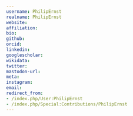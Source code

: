 ```yaml
---
username: PhilipErnst
realname: PhilipErnst
website: 
affiliation: 
bio: 
github: 
orcid: 
linkedin: 
googlescholar: 
wikidata: 
twitter: 
mastodon-url: 
meta:
instagram:
email:
redirect_from:
- /index.php/User:PhilipErnst
- /index.php/Special:Contributions/PhilipErnst
---
```


